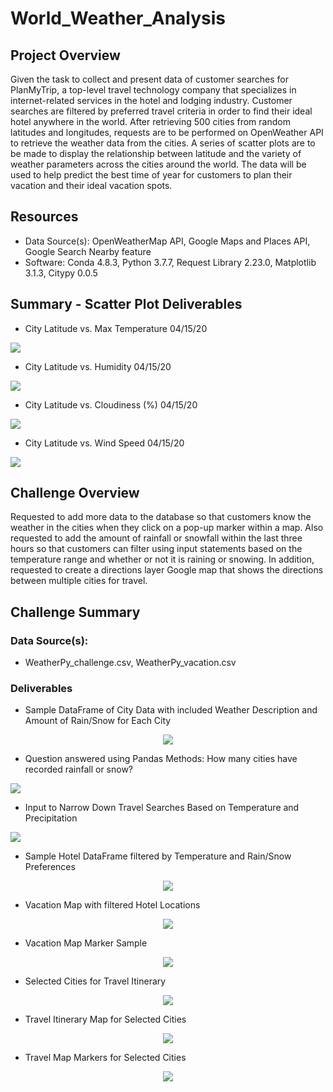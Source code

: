 # World_Weather_Analysis

## Project Overview 
Given the task to collect and present data of customer searches for PlanMyTrip, a top-level travel technology company that specializes in internet-related services in the hotel and lodging industry. Customer searches are filtered by preferred travel criteria in order to find their ideal hotel anywhere in the world. After retrieving 500 cities from random latitudes and longitudes, requests are to be performed on OpenWeather API to retrieve the weather data from the cities. A series of scatter plots are to be made to display the relationship between latitude and the variety of weather parameters across the cities around the world. The data will be used to help predict the best time of year for customers to plan their vacation and their ideal vacation spots. 

## Resources 
- Data Source(s): OpenWeatherMap API, Google Maps and Places API, Google Search Nearby feature
- Software: Conda 4.8.3, Python 3.7.7, Request Library 2.23.0, Matplotlib 3.1.3, Citypy 0.0.5 

## Summary - Scatter Plot Deliverables 
 - City Latitude vs. Max Temperature 04/15/20
  <img src="weather_data/Fig1.png">

 - City Latitude vs. Humidity 04/15/20
  <img src="weather_data/Fig2.png">
 
 - City Latitude vs. Cloudiness (%) 04/15/20
  <img src="weather_data/Fig3.png">
 
 - City Latitude vs. Wind Speed 04/15/20 
  <img src="weather_data/Fig4.png">

## Challenge Overview 
Requested to add more data to the database so that customers know the weather in the cities when they click on a pop-up marker within a map. Also requested to add the amount of rainfall or snowfall within the last three hours so that customers can filter using input statements based on the temperature range and whether or not it is raining or snowing. In addition, requested to create a directions layer Google map that shows the directions between multiple cities for travel. 

## Challenge Summary 

### Data Source(s): 
 - WeatherPy_challenge.csv, WeatherPy_vacation.csv

### Deliverables 
 - Sample DataFrame of City Data with included Weather Description and Amount of Rain/Snow for Each City
<p align="center"><img src="images/WeatherPy_Challenge_DataFrame.PNG"></p>

 - Question answered using Pandas Methods: How many cities have recorded rainfall or snow?
  <img src="images/RainSnowFall_Results.PNG">
 
 - Input to Narrow Down Travel Searches Based on Temperature and Precipitation
  <img src="images/CustomerInput.PNG">
 
 - Sample Hotel DataFrame filtered by Temperature and Rain/Snow Preferences 
<p align="center"><img src="images/WeatherPy_vacation_HotelDataFrame.PNG"></p>

 - Vacation Map with filtered Hotel Locations
<p align="center"><img src="images/WeatherPy_vacation_map.png"></p>
 
 - Vacation Map Marker Sample
<p align="center"><img src="images/PopUp_Markers.PNG"></p>
 
 - Selected Cities for Travel Itinerary
 <p align="center"><img src="images/VacationIntinerary.PNG"></p>
 
 - Travel Itinerary Map for Selected Cities
<p align="center"><img src="images/WeatherPy_travel_map.PNG"></p>
 
 - Travel Map Markers for Selected Cities
<p align="center"><img src="images/WeatherPy_travel_map_markers.PNG"></p>
